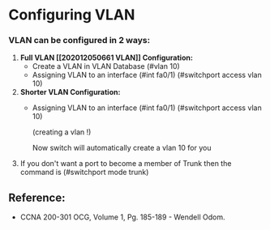 # Configuring VLAN

### VLAN can be configured in 2 ways:

1. **Full VLAN \[\[202012050661 VLAN\]\] Configuration:**
   * Create a VLAN in VLAN Database \(\#vlan 10\)
   * Assigning VLAN to an interface \(\#int fa0/1\) \(\#switchport access vlan 10\) 
2. **Shorter VLAN Configuration:**
   * Assigning VLAN to an interface \(\#int fa0/1\) \(\#switchport access vlan 10\)

     \(creating a vlan !\)

     Now switch will automatically create a vlan 10 for you
3. If you don't want a port to become a member of Trunk then the command is \(\#switchport mode trunk\)

## Reference:

* CCNA 200-301 OCG, Volume 1, Pg. 185-189 - Wendell Odom. 

